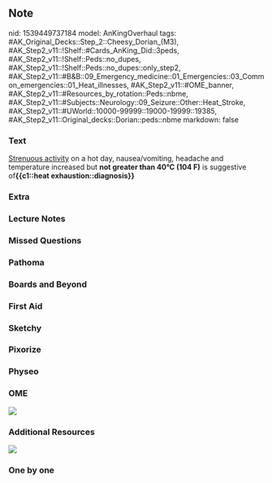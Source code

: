 ## Note
nid: 1539449737184
model: AnKingOverhaul
tags: #AK_Original_Decks::Step_2::Cheesy_Dorian_(M3), #AK_Step2_v11::!Shelf::#Cards_AnKing_Did::3peds, #AK_Step2_v11::!Shelf::Peds::no_dupes, #AK_Step2_v11::!Shelf::Peds::no_dupes::only_step2, #AK_Step2_v11::#B&B::09_Emergency_medicine::01_Emergencies::03_Common_emergencies::01_Heat_illnesses, #AK_Step2_v11::#OME_banner, #AK_Step2_v11::#Resources_by_rotation::Peds::nbme, #AK_Step2_v11::#Subjects::Neurology::09_Seizure::Other::Heat_Stroke, #AK_Step2_v11::#UWorld::10000-99999::19000-19999::19385, #AK_Step2_v11::Original_decks::Dorian::peds::nbme
markdown: false

### Text
<div>
  <u>Strenuous activity</u> on a hot day, nausea/vomiting, headache
  and temperature increased but <b>not greater than 40°C (104
  F)</b> is suggestive of<b>{{c1::heat exhaustion::diagnosis}}</b>
</div>

### Extra


### Lecture Notes


### Missed Questions


### Pathoma


### Boards and Beyond


### First Aid


### Sketchy


### Pixorize


### Physeo


### OME
<div class="ome-widget">
  <a href="https://onlinemeded.org?ref=anki"><img src=
  "_OME_AnkiFlashcards_General_7.png"></a>
</div>

### Additional Resources
<i><img src="paste-6805796587307009.jpg"></i>

### One by one

